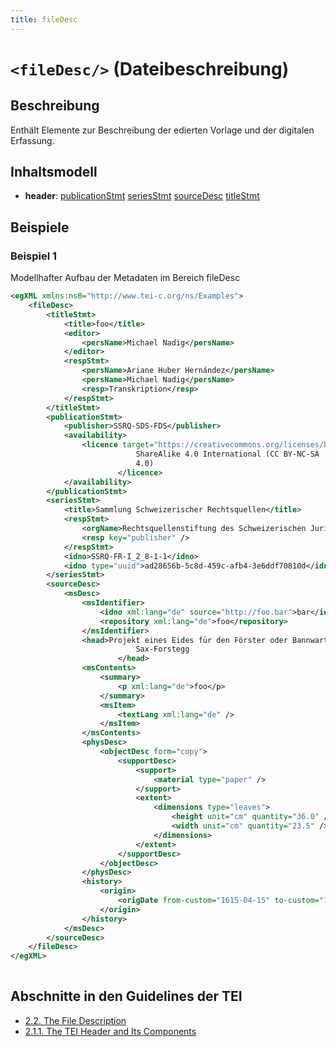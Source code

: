 ```yaml
---
title: fileDesc
---
```




# `<fileDesc/>` (Dateibeschreibung)

## Beschreibung

Enthält Elemente zur Beschreibung der edierten Vorlage und der digitalen Erfassung. 

## Inhaltsmodell

- **header**: [publicationStmt](publicationStmt.md) [seriesStmt](seriesStmt.md) [sourceDesc](sourceDesc.md) [titleStmt](titleStmt.md)

## Beispiele

### Beispiel 1

Modellhafter Aufbau der Metadaten im Bereich fileDesc

```xml
<egXML xmlns:ns0="http://www.tei-c.org/ns/Examples">
    <fileDesc>
        <titleStmt>
            <title>foo</title>
            <editor>
                <persName>Michael Nadig</persName>
            </editor>
            <respStmt>
                <persName>Ariane Huber Hernández</persName>
                <persName>Michael Nadig</persName>
                <resp>Transkription</resp>
            </respStmt>
        </titleStmt>
        <publicationStmt>
            <publisher>SSRQ-SDS-FDS</publisher>
            <availability>
                <licence target="https://creativecommons.org/licenses/by-nc-sa/4.0/">Attribution-NonCommercial-
                            ShareAlike 4.0 International (CC BY-NC-SA
                            4.0)
                        </licence>
            </availability>
        </publicationStmt>
        <seriesStmt>
            <title>Sammlung Schweizerischer Rechtsquellen</title>
            <respStmt>
                <orgName>Rechtsquellenstiftung des Schweizerischen Juristenvereins</orgName>
                <resp key="publisher" />
            </respStmt>
            <idno>SSRQ-FR-I_2_8-1-1</idno>
            <idno type="uuid">ad28656b-5c8d-459c-afb4-3e6ddf70810d</idno>
        </seriesStmt>
        <sourceDesc>
            <msDesc>
                <msIdentifier>
                    <idno xml:lang="de" source="http://foo.bar">bar</idno>
                    <repository xml:lang="de">foo</repository>
                </msIdentifier>
                <head>Projekt eines Eides für den Förster oder Bannwart in
                            Sax-Forstegg
                        </head>
                <msContents>
                    <summary>
                        <p xml:lang="de">foo</p>
                    </summary>
                    <msItem>
                        <textLang xml:lang="de" />
                    </msItem>
                </msContents>
                <physDesc>
                    <objectDesc form="copy">
                        <supportDesc>
                            <support>
                                <material type="paper" />
                            </support>
                            <extent>
                                <dimensions type="leaves">
                                    <height unit="cm" quantity="36.0" />
                                    <width unit="cm" quantity="23.5" />
                                </dimensions>
                            </extent>
                        </supportDesc>
                    </objectDesc>
                </physDesc>
                <history>
                    <origin>
                        <origDate from-custom="1615-04-15" to-custom="1700-12-31" />
                    </origin>
                </history>
            </msDesc>
        </sourceDesc>
    </fileDesc>
</egXML>
               
```

## Abschnitte in den Guidelines der TEI

- [2.2. The File Description](https://www.tei-c.org/release/doc/tei-p5-doc/en/html/HD.html#HD2)
- [2.1.1. The TEI Header and Its Components](https://www.tei-c.org/release/doc/tei-p5-doc/en/html/HD.html#HD11)